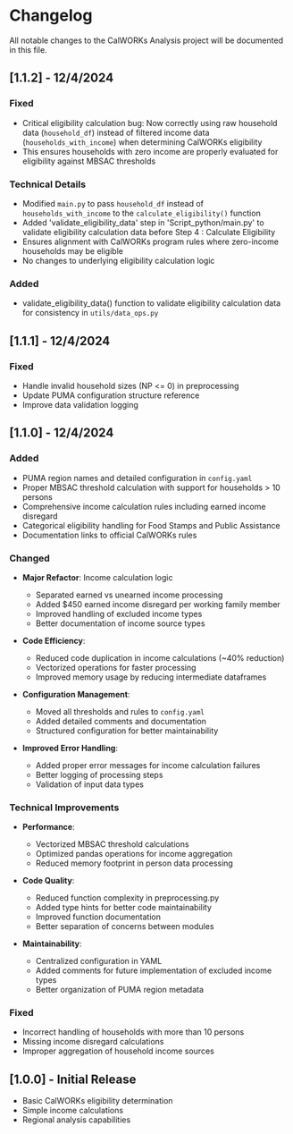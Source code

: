 # Changelog

All notable changes to the CalWORKs Analysis project will be documented in this file.

## [1.1.2] - 12/4/2024

### Fixed
- Critical eligibility calculation bug: Now correctly using raw household data (`household_df`) instead of filtered income data (`households_with_income`) when determining CalWORKs eligibility
- This ensures households with zero income are properly evaluated for eligibility against MBSAC thresholds

### Technical Details
- Modified `main.py` to pass `household_df` instead of `households_with_income` to the `calculate_eligibility()` function
- Added 'validate_eligibility_data' step in 'Script_python/main.py' to validate eligibility calculation data before Step 4 : Calculate Eligibility
- Ensures alignment with CalWORKs program rules where zero-income households may be eligible
- No changes to underlying eligibility calculation logic

### Added
- validate_eligibility_data() function to validate eligibility calculation data for consistency in `utils/data_ops.py`

## [1.1.1] - 12/4/2024

### Fixed
- Handle invalid household sizes (NP <= 0) in preprocessing
- Update PUMA configuration structure reference
- Improve data validation logging

## [1.1.0] - 12/4/2024

### Added
- PUMA region names and detailed configuration in `config.yaml`
- Proper MBSAC threshold calculation with support for households > 10 persons
- Comprehensive income calculation rules including earned income disregard
- Categorical eligibility handling for Food Stamps and Public Assistance
- Documentation links to official CalWORKs rules

### Changed
- **Major Refactor**: Income calculation logic
  - Separated earned vs unearned income processing
  - Added $450 earned income disregard per working family member
  - Improved handling of excluded income types
  - Better documentation of income source types

- **Code Efficiency**:
  - Reduced code duplication in income calculations (~40% reduction)
  - Vectorized operations for faster processing
  - Improved memory usage by reducing intermediate dataframes

- **Configuration Management**:
  - Moved all thresholds and rules to `config.yaml`
  - Added detailed comments and documentation
  - Structured configuration for better maintainability

- **Improved Error Handling**:
  - Added proper error messages for income calculation failures
  - Better logging of processing steps
  - Validation of input data types

### Technical Improvements
- **Performance**:
  - Vectorized MBSAC threshold calculations
  - Optimized pandas operations for income aggregation
  - Reduced memory footprint in person data processing

- **Code Quality**:
  - Reduced function complexity in preprocessing.py
  - Added type hints for better code maintainability
  - Improved function documentation
  - Better separation of concerns between modules

- **Maintainability**:
  - Centralized configuration in YAML
  - Added comments for future implementation of excluded income types
  - Better organization of PUMA region metadata

### Fixed
- Incorrect handling of households with more than 10 persons
- Missing income disregard calculations
- Improper aggregation of household income sources

## [1.0.0] - Initial Release

- Basic CalWORKs eligibility determination
- Simple income calculations
- Regional analysis capabilities 